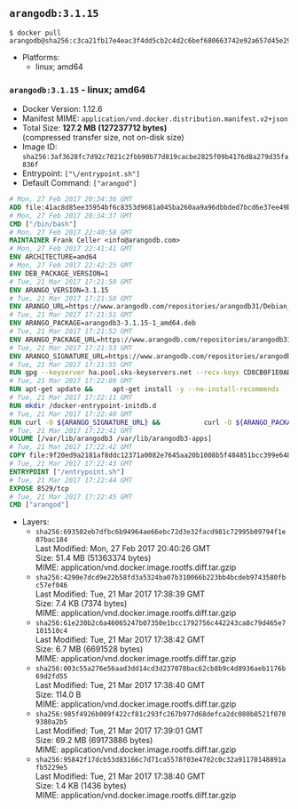 ## `arangodb:3.1.15`

```console
$ docker pull arangodb@sha256:c3ca21fb17e4eac3f4dd5cb2c4d2c6bef680663742e92a657d45e2952d4bbccf
```

-	Platforms:
	-	linux; amd64

### `arangodb:3.1.15` - linux; amd64

-	Docker Version: 1.12.6
-	Manifest MIME: `application/vnd.docker.distribution.manifest.v2+json`
-	Total Size: **127.2 MB (127237712 bytes)**  
	(compressed transfer size, not on-disk size)
-	Image ID: `sha256:3af3628fc7d92c7021c2fbb90b77d819cacbe2825f09b4176d8a279d35fa836f`
-	Entrypoint: `["\/entrypoint.sh"]`
-	Default Command: `["arangod"]`

```dockerfile
# Mon, 27 Feb 2017 20:34:36 GMT
ADD file:41ac8d85ee35954bf6c8353d9681a045ba260aa9a96dbbded7bcd6e37ee49bea in / 
# Mon, 27 Feb 2017 20:34:37 GMT
CMD ["/bin/bash"]
# Mon, 27 Feb 2017 22:40:58 GMT
MAINTAINER Frank Celler <info@arangodb.com>
# Mon, 27 Feb 2017 22:41:41 GMT
ENV ARCHITECTURE=amd64
# Mon, 27 Feb 2017 22:42:25 GMT
ENV DEB_PACKAGE_VERSION=1
# Tue, 21 Mar 2017 17:21:50 GMT
ENV ARANGO_VERSION=3.1.15
# Tue, 21 Mar 2017 17:21:50 GMT
ENV ARANGO_URL=https://www.arangodb.com/repositories/arangodb31/Debian_8.0
# Tue, 21 Mar 2017 17:21:51 GMT
ENV ARANGO_PACKAGE=arangodb3-3.1.15-1_amd64.deb
# Tue, 21 Mar 2017 17:21:52 GMT
ENV ARANGO_PACKAGE_URL=https://www.arangodb.com/repositories/arangodb31/Debian_8.0/amd64/arangodb3-3.1.15-1_amd64.deb
# Tue, 21 Mar 2017 17:21:53 GMT
ENV ARANGO_SIGNATURE_URL=https://www.arangodb.com/repositories/arangodb31/Debian_8.0/amd64/arangodb3-3.1.15-1_amd64.deb.asc
# Tue, 21 Mar 2017 17:21:55 GMT
RUN gpg --keyserver ha.pool.sks-keyservers.net --recv-keys CD8CB0F1E0AD5B52E93F41E7EA93F5E56E751E9B
# Tue, 21 Mar 2017 17:22:09 GMT
RUN apt-get update &&     apt-get install -y --no-install-recommends         libjemalloc1 	libsnappy1         ca-certificates         pwgen         curl     &&     rm -rf /var/lib/apt/lists/*
# Tue, 21 Mar 2017 17:22:11 GMT
RUN mkdir /docker-entrypoint-initdb.d
# Tue, 21 Mar 2017 17:22:40 GMT
RUN curl -O ${ARANGO_SIGNATURE_URL} &&           curl -O ${ARANGO_PACKAGE_URL} &&             gpg --verify ${ARANGO_PACKAGE}.asc &&     (echo arangodb3 arangodb3/password password test | debconf-set-selections) &&     (echo arangodb3 arangodb3/password_again password test | debconf-set-selections) &&     DEBIAN_FRONTEND="noninteractive" dpkg -i ${ARANGO_PACKAGE} &&     rm -rf /var/lib/arangodb3/* &&     sed -ri         -e 's!127\.0\.0\.1!0.0.0.0!g'         -e 's!^(file\s*=).*!\1 -!'         -e 's!^#\s*uid\s*=.*!uid = arangodb!'         -e 's!^#\s*gid\s*=.*!gid = arangodb!'         /etc/arangodb3/arangod.conf     &&     DEBIAN_FRONTEND="noninteractive" apt-get purge -y --auto-remove ca-certificates &&     rm -f ${ARANGO_PACKAGE}*
# Tue, 21 Mar 2017 17:22:41 GMT
VOLUME [/var/lib/arangodb3 /var/lib/arangodb3-apps]
# Tue, 21 Mar 2017 17:22:42 GMT
COPY file:9f20ed9a2181af8ddc12371a0082e7645aa20b1008b5f484851bcc399e64801e in /entrypoint.sh 
# Tue, 21 Mar 2017 17:22:43 GMT
ENTRYPOINT ["/entrypoint.sh"]
# Tue, 21 Mar 2017 17:22:44 GMT
EXPOSE 8529/tcp
# Tue, 21 Mar 2017 17:22:45 GMT
CMD ["arangod"]
```

-	Layers:
	-	`sha256:693502eb7dfbc6b94964ae66ebc72d3e32facd981c72995b09794f1e87bac184`  
		Last Modified: Mon, 27 Feb 2017 20:40:26 GMT  
		Size: 51.4 MB (51363374 bytes)  
		MIME: application/vnd.docker.image.rootfs.diff.tar.gzip
	-	`sha256:4290e7dcd9e22b58fd3a5324ba07b310066b223bb4bcdeb9743580fbc57ef046`  
		Last Modified: Tue, 21 Mar 2017 17:38:39 GMT  
		Size: 7.4 KB (7374 bytes)  
		MIME: application/vnd.docker.image.rootfs.diff.tar.gzip
	-	`sha256:61e230b2c6a46065247b07350e1bcc1792756c442243ca8c79d465e7101510c4`  
		Last Modified: Tue, 21 Mar 2017 17:38:42 GMT  
		Size: 6.7 MB (6691528 bytes)  
		MIME: application/vnd.docker.image.rootfs.diff.tar.gzip
	-	`sha256:003c55a276e56aad3dd14cd3d237078bac62cb8b9c4d8936aeb1176b69d2fd55`  
		Last Modified: Tue, 21 Mar 2017 17:38:40 GMT  
		Size: 114.0 B  
		MIME: application/vnd.docker.image.rootfs.diff.tar.gzip
	-	`sha256:985f4926b009f422cf81c293fc267b977d68defca2dc080b8521f0709380a2b5`  
		Last Modified: Tue, 21 Mar 2017 17:39:01 GMT  
		Size: 69.2 MB (69173886 bytes)  
		MIME: application/vnd.docker.image.rootfs.diff.tar.gzip
	-	`sha256:95842f17dcb53d83166c7d71ca5578f03e4702c0c32a91170148891afb5229e5`  
		Last Modified: Tue, 21 Mar 2017 17:38:40 GMT  
		Size: 1.4 KB (1436 bytes)  
		MIME: application/vnd.docker.image.rootfs.diff.tar.gzip
